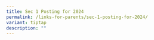 ```yaml
---
title: Sec 1 Posting for 2024
permalink: /links-for-parents/sec-1-posting-for-2024/
variant: tiptap
description: ""
---
```


